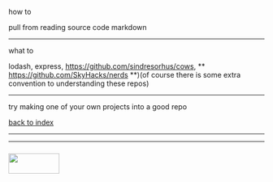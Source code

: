 how to

pull from reading source code markdown

---

what to

lodash, express, https://github.com/sindresorhus/cows, ** https://github.com/SkyHacks/nerds **)(of course there is some extra convention to understanding these repos)

--- 

try making one of your own projects into a good repo

[back to index](./README.md/#index)
___
___
### <a href="http://elewa.education" target="_blank"><img src="https://user-images.githubusercontent.com/18554853/34921062-506450ae-f97d-11e7-875f-6feeb26ad72d.png" width="100" height="40"/></a>